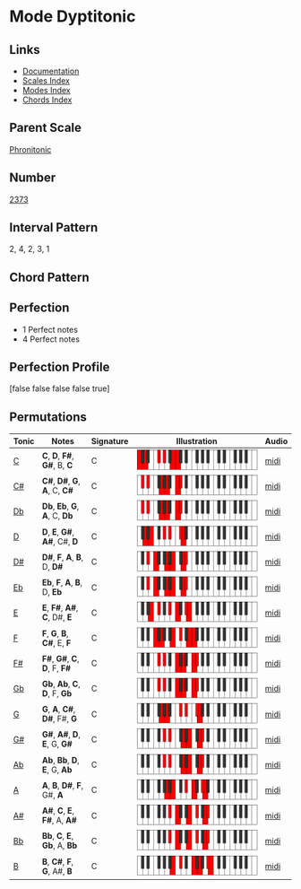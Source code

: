 # Mode Dyptitonic

## Links

- [Documentation](README.md)
- [Scales Index](Scales.md)
- [Modes Index](Modes.md)
- [Chords Index](Chords.md)

## Parent Scale

[Phronitonic](ScalePhronitonic.md)

## Number

[2373](https://ianring.com/musictheory/scales/2373)

## Interval Pattern

2, 4, 2, 3, 1

## Chord Pattern



## Perfection

- 1 Perfect notes
- 4 Perfect notes

## Perfection Profile

[false false false false true]

## Permutations

| Tonic | Notes | Signature | Illustration | Audio |
|-------|-------|-----------|--------------|-------|
| [C](ModeCNaturalDyptitonic.md) | **C**, **D**, **F#**, **G#**, B, **C** | C | ![CNaturalDyptitonic](ModeCNaturalDyptitonic.png) | [midi](https://github.com/edipermadi/music/blob/main/docs/ModeCNaturalDyptitonic.mid?raw=true) |
| [C#](ModeCSharpDyptitonic.md) | **C#**, **D#**, **G**, **A**, C, **C#** | C | ![CSharpDyptitonic](ModeCSharpDyptitonic.png) | [midi](https://github.com/edipermadi/music/blob/main/docs/ModeCSharpDyptitonic.mid?raw=true) |
| [Db](ModeDFlatDyptitonic.md) | **Db**, **Eb**, **G**, **A**, C, **Db** | C | ![DFlatDyptitonic](ModeDFlatDyptitonic.png) | [midi](https://github.com/edipermadi/music/blob/main/docs/ModeDFlatDyptitonic.mid?raw=true) |
| [D](ModeDNaturalDyptitonic.md) | **D**, **E**, **G#**, **A#**, C#, **D** | C | ![DNaturalDyptitonic](ModeDNaturalDyptitonic.png) | [midi](https://github.com/edipermadi/music/blob/main/docs/ModeDNaturalDyptitonic.mid?raw=true) |
| [D#](ModeDSharpDyptitonic.md) | **D#**, **F**, **A**, **B**, D, **D#** | C | ![DSharpDyptitonic](ModeDSharpDyptitonic.png) | [midi](https://github.com/edipermadi/music/blob/main/docs/ModeDSharpDyptitonic.mid?raw=true) |
| [Eb](ModeEFlatDyptitonic.md) | **Eb**, **F**, **A**, **B**, D, **Eb** | C | ![EFlatDyptitonic](ModeEFlatDyptitonic.png) | [midi](https://github.com/edipermadi/music/blob/main/docs/ModeEFlatDyptitonic.mid?raw=true) |
| [E](ModeENaturalDyptitonic.md) | **E**, **F#**, **A#**, **C**, D#, **E** | C | ![ENaturalDyptitonic](ModeENaturalDyptitonic.png) | [midi](https://github.com/edipermadi/music/blob/main/docs/ModeENaturalDyptitonic.mid?raw=true) |
| [F](ModeFNaturalDyptitonic.md) | **F**, **G**, **B**, **C#**, E, **F** | C | ![FNaturalDyptitonic](ModeFNaturalDyptitonic.png) | [midi](https://github.com/edipermadi/music/blob/main/docs/ModeFNaturalDyptitonic.mid?raw=true) |
| [F#](ModeFSharpDyptitonic.md) | **F#**, **G#**, **C**, **D**, F, **F#** | C | ![FSharpDyptitonic](ModeFSharpDyptitonic.png) | [midi](https://github.com/edipermadi/music/blob/main/docs/ModeFSharpDyptitonic.mid?raw=true) |
| [Gb](ModeGFlatDyptitonic.md) | **Gb**, **Ab**, **C**, **D**, F, **Gb** | C | ![GFlatDyptitonic](ModeGFlatDyptitonic.png) | [midi](https://github.com/edipermadi/music/blob/main/docs/ModeGFlatDyptitonic.mid?raw=true) |
| [G](ModeGNaturalDyptitonic.md) | **G**, **A**, **C#**, **D#**, F#, **G** | C | ![GNaturalDyptitonic](ModeGNaturalDyptitonic.png) | [midi](https://github.com/edipermadi/music/blob/main/docs/ModeGNaturalDyptitonic.mid?raw=true) |
| [G#](ModeGSharpDyptitonic.md) | **G#**, **A#**, **D**, **E**, G, **G#** | C | ![GSharpDyptitonic](ModeGSharpDyptitonic.png) | [midi](https://github.com/edipermadi/music/blob/main/docs/ModeGSharpDyptitonic.mid?raw=true) |
| [Ab](ModeAFlatDyptitonic.md) | **Ab**, **Bb**, **D**, **E**, G, **Ab** | C | ![AFlatDyptitonic](ModeAFlatDyptitonic.png) | [midi](https://github.com/edipermadi/music/blob/main/docs/ModeAFlatDyptitonic.mid?raw=true) |
| [A](ModeANaturalDyptitonic.md) | **A**, **B**, **D#**, **F**, G#, **A** | C | ![ANaturalDyptitonic](ModeANaturalDyptitonic.png) | [midi](https://github.com/edipermadi/music/blob/main/docs/ModeANaturalDyptitonic.mid?raw=true) |
| [A#](ModeASharpDyptitonic.md) | **A#**, **C**, **E**, **F#**, A, **A#** | C | ![ASharpDyptitonic](ModeASharpDyptitonic.png) | [midi](https://github.com/edipermadi/music/blob/main/docs/ModeASharpDyptitonic.mid?raw=true) |
| [Bb](ModeBFlatDyptitonic.md) | **Bb**, **C**, **E**, **Gb**, A, **Bb** | C | ![BFlatDyptitonic](ModeBFlatDyptitonic.png) | [midi](https://github.com/edipermadi/music/blob/main/docs/ModeBFlatDyptitonic.mid?raw=true) |
| [B](ModeBNaturalDyptitonic.md) | **B**, **C#**, **F**, **G**, A#, **B** | C | ![BNaturalDyptitonic](ModeBNaturalDyptitonic.png) | [midi](https://github.com/edipermadi/music/blob/main/docs/ModeBNaturalDyptitonic.mid?raw=true) |
